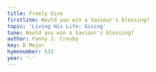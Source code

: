 ```yaml
---
title: Freely Give
firstline: Would you win a Saviour's blessing?
topic: 'Living His Life: Giving'
tune: Would you win a Saviour's blessing?
author: Fanny J. Crosby
key: D Major
hymnnumber: 533
year: '-'
---
```

